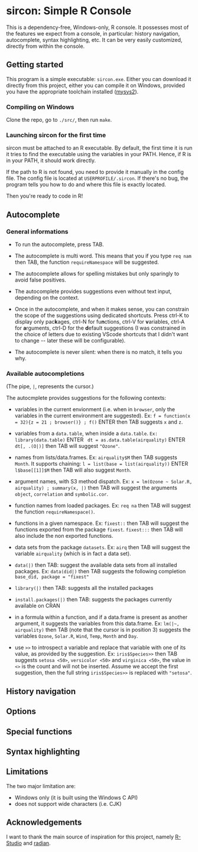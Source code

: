 
# sircon: Simple R Console

This is a dependency-free, Windows-only, R console. It possesses most of the features we expect from a console, in particular: history navigation, autocomplete, syntax highlighting, etc. It can be very easily customized, directly from within the console.

## Getting started

This program is a simple executable: `sircon.exe`. Either you can download it directly from this project, either you can compile it on Windows, provided you have the appropriate toolchain installed ([mysys2](https://www.msys2.org/)). 

### Compiling on Windows

Clone the repo, go to `./src/`, then run `make`.

### Launching sircon for the first time

sircon must be attached to an R executable. By default, the first time it is run it tries to find the executable using the variables in your PATH. Hence, if R is in your PATH, it should work directly.

If the path to R is not found, you need to provide it manually in the config file. The config file is located at `USERPROFILE/.sircon`. If there's no bug, the program tells you how to do and where this file is exactly located.

Then you're ready to code in R!

## Autocomplete

### General informations

- To run the autocomplete, press TAB. 

- The autocomplete is multi word. This means that you if you type `req nam` then TAB, the function `requireNamespace` will be suggested. 

- The autocomplete allows for spelling mistakes but only sparingly to avoid false positives.

- The autocomplete provides suggestions even without text input, depending on the context.

- Once in the autocomplete, and when it makes sense, you can constrain the scope of the suggestions using dedicated shortcuts. Press ctrl-K to display only pac**k**ages, ctrl-N for fu**n**ctions, ctrl-V for **v**ariables, ctrl-A for **a**rguments, ctrl-D for the **d**efault suggestions (I was constrained in the choice of letters due to existing VScode shortcuts that I didn't want to change -- later these will be configurable).

- The autocomplete is never silent: when there is no match, it tells you why.

### Available autocompletions

(The pipe, `|`, represents the cursor.)

The autocmplete provides suggestions for the following contexts:

- variables in the current envionment (i.e. when in `browser`, only the variables in the current environment are suggested). Ex: `f = function(x = 32){z = 21 ; browser()} ; f()` ENTER then TAB suggests `x` and `z`.

- variables from a `data.table`, when inside a `data.table`. `Ex: library(data.table)` ENTER ` dt = as.data.table(airquality)` ENTER ` dt[, .(O|)]` then TAB will suggest `"Ozone"`.

- names from lists/data.frames. Ex: `airquality$M` then TAB suggests `Month`. It supports chaining: `l = list(base = list(airquality))` ENTER `l$base[[1]]$M` then TAB will also suggest `Month`.

- argument names, with S3 method dispatch. Ex: `x = lm(Ozone ~ Solar.R, airquality) ; summary(x, |)` then TAB will suggest the arguments `object`, `correlation` and `symbolic.cor`.

- function names from loaded packages. Ex: `req na` then TAB will suggest the function `requireNamespace()`.

- functions in a given namespace. Ex: `fixest::` then TAB will suggest the functions exported from the package `fixest`. `fixest:::` then TAB will also include the non exported functions.

- data sets from the package `datasets`. Ex: `airq` then TAB will suggest the variable `airquality` (which is in fact a data set).

- `data(|)` then TAB: suggest the available data sets from all installed packages. Ex: `data(did|)` then TAB suggests the following completion `base_did, package = "fixest"`

- `library(|)` then TAB: suggests all the installed packages

- `install.packages(|)` then TAB: suggests the packages currently available on CRAN

- in a formula within a function, and if a data.frame is present as another argument, it suggests the variables from this data.frame. Ex: `lm(|~, airquality)` then TAB (note that the cursor is in position 3) suggests the variables `Ozone`, `Solar.R`, `Wind`, `Temp`, `Month` and `Day`.

- use `>>` to introspect a variable and replace that variable with one of its value, as provided by the suggestion. Ex: `iris$Species>>` then TAB suggests `setosa <50>`, `versicolor <50>` and `virginica <50>`, the value in `<>` is the count and will not be inserted. Assume we accept the first suggestion, then the full string `iris$Species>>` is replaced with `"setosa"`.

## History navigation

## Options

## Special functions

## Syntax highlighting



## Limitations 

The two major limitation are:
- Windows only (it is built using the Windows C API)
- does not support wide characters (i.e. CJK)

## Acknowledgements

I want to thank the main source of inspiration for this project, namely [R-Studio](https://github.com/rstudio/rstudio) and [radian](https://github.com/randy3k/radian).
